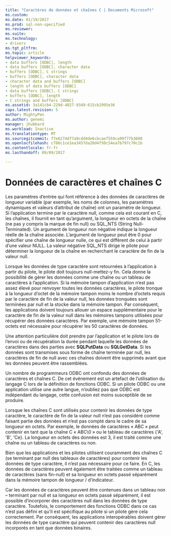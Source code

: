 ```yaml
---
title: "Caractères de données et chaînes C | Documents Microsoft"
ms.custom: 
ms.date: 01/19/2017
ms.prod: sql-non-specified
ms.reviewer: 
ms.suite: 
ms.technology:
- drivers
ms.tgt_pltfrm: 
ms.topic: article
helpviewer_keywords:
- data buffers [ODBC], length
- data buffers [ODBC], character data
- buffers [ODBC], C strings
- buffers [ODBC], character data
- character data and buffers [ODBC]
- length of data buffers [ODBC]
- data buffers [ODBC], C strings
- buffers [ODBC], length
- C strings and buffers [ODBC]
ms.assetid: 3a141cb4-229d-4027-9349-615cb2995e36
caps.latest.revision: 5
author: MightyPen
ms.author: genemi
manager: jhubbard
ms.workload: Inactive
ms.translationtype: MT
ms.sourcegitcommit: f7e6274d77a9cdd4de6cbcaef559ca99f77b3608
ms.openlocfilehash: c786c1ce1ea3457da20d4f50c54ea7b797c70c1b
ms.contentlocale: fr-fr
ms.lasthandoff: 09/09/2017

---
```

# <a name="character-data-and-c-strings"></a>Données de caractères et chaînes C
Les paramètres d’entrée qui font référence à des données de caractères de longueur variable (par exemple, les noms de colonnes, les paramètres dynamiques et valeurs d’attribut de chaîne) ont un paramètre de longueur. Si l’application termine par le caractère null, comme cela est courant en C, les chaînes, il fournit en tant qu’argument, la longueur en octets de la chaîne (ne pas y compris la marque de fin null) ou SQL_NTS (String Null-Terminated). Un argument de longueur non négative indique la longueur réelle de la chaîne associée. L’argument de longueur peut être 0 pour spécifier une chaîne de longueur nulle, ce qui est différent de celui à partir d’une valeur NULL. La valeur négative SQL_NTS dirige le pilote pour déterminer la longueur de la chaîne en recherchant le caractère de fin de la valeur null.  
  
 Lorsque les données de type caractère sont retournées à l’application à partir du pilote, le pilote doit toujours null-mettez-y fin. Cela donne la possibilité de gérer les données comme une chaîne ou un tableau de caractères à l’application. Si la mémoire tampon d’application n’est pas assez élevé pour renvoyer toutes les données caractères, le pilote tronque à la longueur d’octet de la mémoire tampon moins le nombre d’octets requis par le caractère de fin de la valeur null, les données tronquées sont terminées par null et la stocke dans la mémoire tampon. Par conséquent, les applications doivent toujours allouer un espace supplémentaire pour le caractère de fin de la valeur null dans les mémoires tampons utilisées pour récupérer des données caractères. Par exemple, une mémoire tampon 51-octets est nécessaire pour récupérer les 50 caractères de données.  
  
 Une attention particulière doit prendre par l’application et le pilote lors de l’envoi ou de récupération la durée pendant laquelle les données de caractères dans des parties avec **SQLPutData** ou **SQLGetData**. Si les données sont transmises sous forme de chaîne terminée par null, les caractères de fin de null avec ces chaînes doivent être supprimés avant que les données peuvent être rassemblées.  
  
 Un nombre de programmeurs ODBC ont confondu des données de caractères et chaînes C. De cet événement est un artefact de l’utilisation du langage C lors de la définition de fonctions ODBC. Si un pilote ODBC ou une application utilise une autre langue, n’oubliez pas que ODBC est indépendant du langage, cette confusion est moins susceptible de se produire.  
  
 Lorsque les chaînes C sont utilisés pour contenir les données de type caractère, le caractère de fin de la valeur null n’est pas considéré comme faisant partie des données et n’est pas compté dans le cadre de sa longueur en octets. Par exemple, le données de caractères « ABC » peut contenir en tant que la chaîne C « ABC\0 » ou le tableau de caractères {'A', 'B', 'Ce}. La longueur en octets des données est 3, il est traité comme une chaîne ou un tableau de caractères ou non.  
  
 Bien que les applications et les pilotes utilisent couramment des chaînes C (se terminant par null des tableaux de caractères) pour contenir les données de type caractère, il n’est pas nécessaire pour ce faire. En C, les données de caractères peuvent également être traitées comme un tableau de caractères (sans fin-null) et sa longueur en octets passé séparément dans la mémoire tampon de longueur / d’indicateur.  
  
 Car les données de caractères peuvent être contenues dans un tableau non – terminant par null et sa longueur en octets passé séparément, il est possible d’incorporer des caractères null dans les données de type caractère. Toutefois, le comportement des fonctions ODBC dans ce cas n’est pas défini et qu’il est spécifique au pilote si un pilote gère cela correctement. Par conséquent, les applications interopérables doivent gérer les données de type caractère qui peuvent contenir des caractères null incorporés en tant que données binaires.


